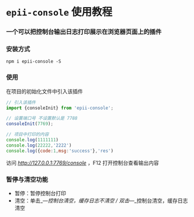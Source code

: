 # `epii-console` 使用教程

### 一个可以把控制台输出日志打印展示在浏览器页面上的插件


### 安装方式

`npm i epii-console -S`

### 使用

在项目的初始化文件中引入该插件

```javascript
// 引入该插件
import {consoleInit} from 'epii-console';

// 设置端口号 不设置默认是 7788
consoleInit(7769);

// 项目中打印的内容
console.log(1111111)
console.log(22222,'2222')
console.log({code:1,msg:'success'},'res')

```

访问 *http://127.0.0.1:7769/console* ，F12 打开控制台查看输出内容

### 暂停与清空功能

- 暂停：暂停控制台打印
- 清空：单击_—_控制台清空，缓存日志不清空 / 双击_—_控制台清空，缓存日志清空



